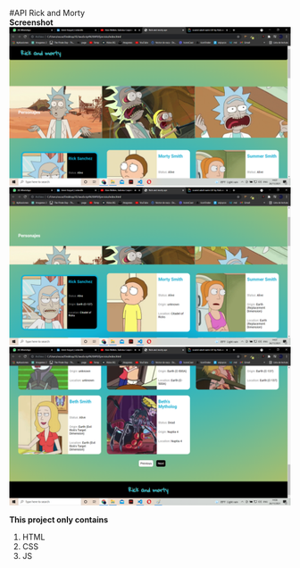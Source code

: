#API Rick and Morty  
**Screenshot**   
![Img Rick and morty](/Prev.png)
![Img Rick and morty](/Prev2.png)
![Img Rick and morty](/Prev3.png)

**This project only contains**
<ol>
  <li>HTML</li>
  <li>CSS</li>
  <li>JS</li>
</ol>